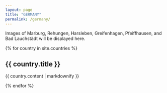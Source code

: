 ```yaml
---
layout: page
title: "GERMANY"
permalink: /germany/
---
```


Images of Marburg, Rehungen, Harsleben, Greifenhagen, Pfeiffhausen, and Bad Lauchstädt will be displayed here.

{% for country in site.countries %}
  <h2>{{ country.title }}</h2>
  <p>{{ country.content | markdownify }}</p>
{% endfor %}
